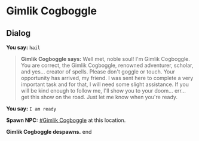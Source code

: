 # Gimlik Cogboggle


## Dialog

**You say:** `hail`



>**Gimlik Cogboggle says:** Well met, noble soul!  I'm Gimlik Cogboggle. You are correct, the Gimlik Cogboggle, renowned adventurer, scholar, and yes... creator of spells.  Please don't goggle or touch.  Your opportunity has arrived, my friend.  I was sent here to complete a very important task and for that, I will need some slight assistance.  If you will be kind enough to follow me, I'll show you to your doom... err... get this show on the road.  Just let me know when you're ready.

**You say:** `I am ready`



**Spawn NPC:**  [\#Gimlik Cogboggle](/npc/48402) at this location.


**Gimlik Cogboggle despawns.**
end

